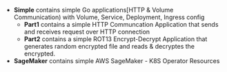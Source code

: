 *	**Simple** contains simple Go applications[HTTP & Volume Communication) with Volume, Service, Deployment, Ingress config
	*	**Part1** contains a simple HTTP Communcation Application that sends and receives request over HTTP connection
	*	**Part2** contains a simple ROT13 Encrypt-Decrypt Application that generates random encrypted file and reads & decryptes the encrypted.
* **SageMaker** contains simple AWS SageMaker - K8S Operator Resources
